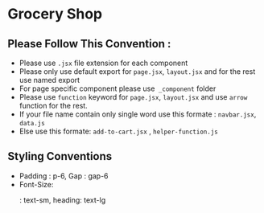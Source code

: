 # Grocery Shop

## Please Follow This Convention :

- Please use `.jsx` file extension for each component
- Please only use default export for `page.jsx`, `layout.jsx` and for the rest use named export
- For page specific component please use` _component` folder
- Please use `function` keyword for `page.jsx`, `layout.jsx` and use `arrow` function for the rest.
- If your file name contain only single word use this formate : `navbar.jsx`, `data.js`
- Else use this formate: `add-to-cart.jsx` , `helper-function.js`

## Styling Conventions

- Padding : p-6, Gap : gap-6 
- Font-Size: <p> : text-sm, heading: text-lg


